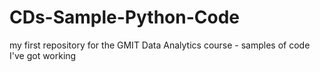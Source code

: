 # CDs-Sample-Python-Code
my first repository for the GMIT Data Analytics course - samples of code I've got working
